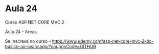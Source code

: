 # Aula 24

Curso ASP.NET CORE MVC 2

Aula 24 - Areas

Se inscreva no curso - https://www.udemy.com/asp-net-core-mvc-2-do-basico-ao-avancado/?couponCode=GITHUB
